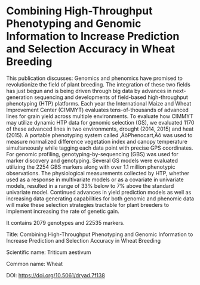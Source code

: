 # Combining High-Throughput Phenotyping and Genomic Information to Increase Prediction and Selection Accuracy in Wheat Breeding

This publication discusses: Genomics and phenomics have promised to revolutionize the field of plant breeding. The integration of these two fields has just begun and is being driven through big data by advances in next-generation sequencing and developments of field-based high-throughput phenotyping (HTP) platforms. Each year the International Maize and Wheat Improvement Center (CIMMYT) evaluates tens-of-thousands of advanced lines for grain yield across multiple environments. To evaluate how CIMMYT may utilize dynamic HTP data for genomic selection (GS), we evaluated 1170 of these advanced lines in two environments, drought (2014, 2015) and heat (2015). A portable phenotyping system called ‚ÄòPhenocart‚Äô was used to measure normalized difference vegetation index and canopy temperature simultaneously while tagging each data point with precise GPS coordinates. For genomic profiling, genotyping-by-sequencing (GBS) was used for marker discovery and genotyping. Several GS models were evaluated utilizing the 2254 GBS markers along with over 1.1 million phenotypic observations. The physiological measurements collected by HTP, whether used as a response in multivariate models or as a covariate in univariate models, resulted in a range of 33% below to 7% above the standard univariate model. Continued advances in yield prediction models as well as increasing data generating capabilities for both genomic and phenomic data will make these selection strategies tractable for plant breeders to implement increasing the rate of genetic gain.

It contains 2079 genotypes and 22535 markers.

Title: Combining High-Throughput Phenotyping and Genomic Information to Increase Prediction and Selection Accuracy in Wheat Breeding

Scientific name: Triticum aestivum

Common name: Wheat

DOI: https://doi.org/10.5061/dryad.7f138



